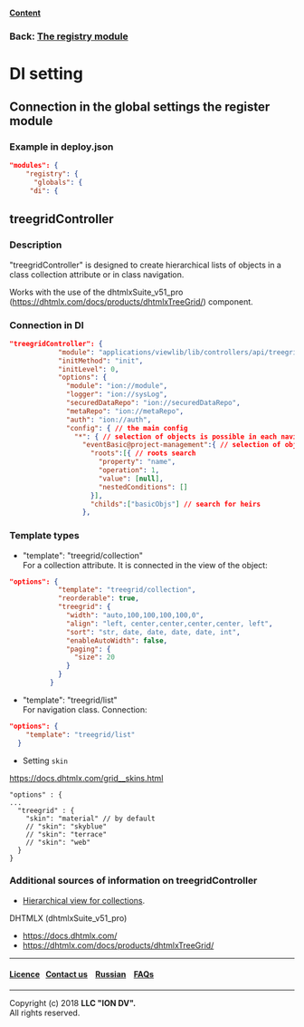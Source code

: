#### [Content](/docs/en/index.md)

### Back: [The registry module](/docs/en/3_modules_description/registry.md)

# DI setting

## Connection in the global settings the register module 

### Example in deploy.json

```json
"modules": {
    "registry": {
      "globals": {
	 "di": {
```

## treegridController

### Description

"treegridController" is designed to create hierarchical lists of objects in a class collection attribute or in class navigation.  

Works with the use of the dhtmlxSuite_v51_pro (https://dhtmlx.com/docs/products/dhtmlxTreeGrid/) component.

### Connection in DI

```json
"treegridController": {
            "module": "applications/viewlib/lib/controllers/api/treegrid",
            "initMethod": "init",
            "initLevel": 0,
            "options": {
              "module": "ion://module",
              "logger": "ion://sysLog",
              "securedDataRepo": "ion://securedDataRepo",
              "metaRepo": "ion://metaRepo",
              "auth": "ion://auth",
              "config": { // the main config
                "*": { // selection of objects is possible in each navigation
                  "eventBasic@project-management":{ // selection of objects in the specified class
                    "roots":[{ // roots search
                      "property": "name",
                      "operation": 1,
                      "value": [null],
                      "nestedConditions": []
                    }],
                    "childs":["basicObjs"] // search for heirs
                  },
```

### Template types

* "template": "treegrid/collection"   
For a collection attribute. It is connected in the view of the object:   

```json
"options": {
            "template": "treegrid/collection",
            "reorderable": true,
            "treegrid": {
              "width": "auto,100,100,100,100,0",
              "align": "left, center,center,center,center, left",
              "sort": "str, date, date, date, date, int",
              "enableAutoWidth": false,
              "paging": {
                "size": 20
              }
            }
          }
```
* "template": "treegrid/list"   
For navigation class. Connection:   

```json
"options": {
    "template": "treegrid/list"
  }
```

* Setting `skin`

https://docs.dhtmlx.com/grid__skins.html

```
"options" : {
...
  "treegrid" : {
	"skin": "material" // by default
	// "skin": "skyblue"
	// "skin": "terrace"
	// "skin": "web"
  }
}
```

### Additional sources of information on treegridController

* [Hierarchical view for collections](/docs/en/2_system_description/platform_configuration/deploy_modules.md#setting-a-hierarchical-view-of-collections).

 DHTMLX (dhtmlxSuite_v51_pro)

 * https://docs.dhtmlx.com/
 * https://dhtmlx.com/docs/products/dhtmlxTreeGrid/

 --------------------------------------------------------------------------  


 #### [Licence](/LICENCE.md)&ensp;  [Contact us](https://iondv.ru/index.html) &ensp;  [Russian](/docs/ru/3_modules_description/registry_treegrid.md) &ensp; [FAQs](/faqs.md)   <div><img src="https://mc.iondv.com/watch/local/docs/framework" style="position:absolute; left:-9999px;" height=1 width=1 alt="iondv metrics"></div>       



--------------------------------------------------------------------------  

Copyright (c) 2018 **LLC "ION DV".**   
All rights reserved. 